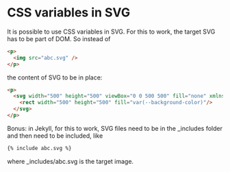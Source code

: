 # CSS variables in SVG

It is possible to use CSS variables in SVG. For this to work, the target SVG has
to be part of DOM. So instead of

```html
<p>
  <img src="abc.svg" />
</p>
```

the content of SVG to be in place:

```html
<p>
  <svg width="500" height="500" viewBox="0 0 500 500" fill="none" xmlns="http://www.w3.org/2000/svg">
    <rect width="500" height="500" fill="var(--background-color)"/>
  </svg>
</p>
```

Bonus: in Jekyll, for this to work, SVG files need to be in the \_includes
folder and then need to be included, like

```html
{% include abc.svg %}
```

where \_includes/abc.svg is the target image.

